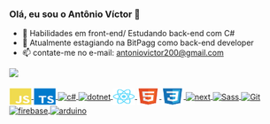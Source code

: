 
### Olá, eu sou o Antônio Víctor 👋
- 🌱 Habilidades em front-end/ Estudando back-end com C# 
- 👯 Atualmente estagiando na BitPagg como back-end developer
- 📫 contate-me no e-mail: antoniovictor200@gmail.com


<div align="center">
  <a href="https://github.com/Antonio91378">
</div>
  <img height="180em" src="https://github-readme-stats.vercel.app/api/top-langs/?username=Antonio91378&layout=compact&langs_count=7&theme=dracula"/>
  <div style="display: inline_block"><br>
  <img align="center" alt="Js" height="30" width="40" src="https://raw.githubusercontent.com/devicons/devicon/master/icons/javascript/javascript-plain.svg">
  <img align="center" alt="Ts" height="30" width="40" src="https://raw.githubusercontent.com/devicons/devicon/master/icons/typescript/typescript-plain.svg">
  <img align="center" alt="c#"  height="40" width="50" src="https://cdn.jsdelivr.net/gh/devicons/devicon/icons/csharp/csharp-original.svg" />
  <img align="center" alt="dotnet" height="30" width="40" src="https://cdn.jsdelivr.net/gh/devicons/devicon/icons/dot-net/dot-net-plain-wordmark.svg">
  <img align="center" alt="React" height="30" width="40" src="https://raw.githubusercontent.com/devicons/devicon/master/icons/react/react-original.svg">
  <img align="center" alt="HTML" height="30" width="40" src="https://raw.githubusercontent.com/devicons/devicon/master/icons/html5/html5-original.svg">
  <img align="center" alt="HTML"  height="30" width="40" src="https://raw.githubusercontent.com/devicons/devicon/master/icons/css3/css3-original.svg">
  <img align="center" alt="next"  height="50" width="60" src="https://cdn.jsdelivr.net/gh/devicons/devicon/icons/nextjs/nextjs-original-wordmark.svg" />
  <img align="center" alt="Sass"  height="40" width="50" src="https://cdn.jsdelivr.net/gh/devicons/devicon/icons/sass/sass-original.svg" />
  <img align="center" alt="Git"  height="40" width="50" src="https://cdn.jsdelivr.net/gh/devicons/devicon/icons/git/git-original-wordmark.svg" />
  <img align="center" alt="firebase"  height="40" width="50" src="https://cdn.jsdelivr.net/gh/devicons/devicon/icons/firebase/firebase-plain-wordmark.svg" />
  <img align="center" alt="arduino"  height="40" width="50" src="https://cdn.jsdelivr.net/gh/devicons/devicon/icons/arduino/arduino-original.svg" />

       
          

          
</div>
